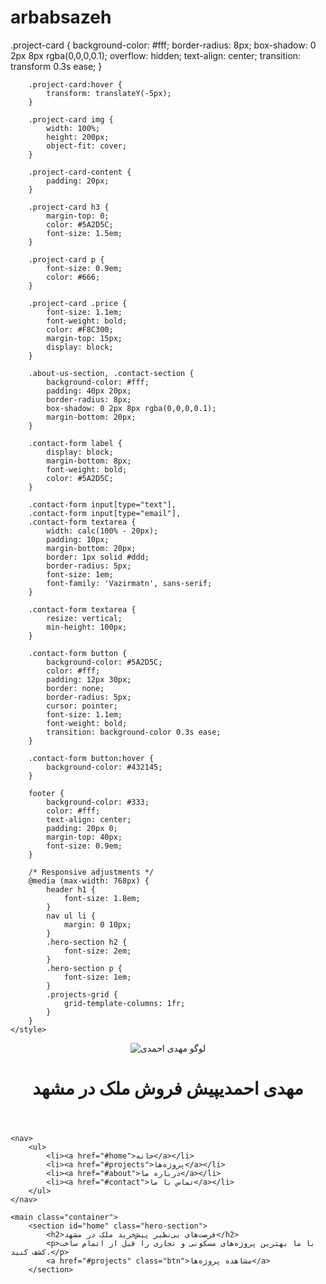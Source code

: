 # arbabsazeh
.project-card {
            background-color: #fff;
            border-radius: 8px;
            box-shadow: 0 2px 8px rgba(0,0,0,0.1);
            overflow: hidden;
            text-align: center;
            transition: transform 0.3s ease;
        }

        .project-card:hover {
            transform: translateY(-5px);
        }

        .project-card img {
            width: 100%;
            height: 200px;
            object-fit: cover;
        }

        .project-card-content {
            padding: 20px;
        }

        .project-card h3 {
            margin-top: 0;
            color: #5A2D5C;
            font-size: 1.5em;
        }

        .project-card p {
            font-size: 0.9em;
            color: #666;
        }

        .project-card .price {
            font-size: 1.1em;
            font-weight: bold;
            color: #F8C300;
            margin-top: 15px;
            display: block;
        }

        .about-us-section, .contact-section {
            background-color: #fff;
            padding: 40px 20px;
            border-radius: 8px;
            box-shadow: 0 2px 8px rgba(0,0,0,0.1);
            margin-bottom: 20px;
        }

        .contact-form label {
            display: block;
            margin-bottom: 8px;
            font-weight: bold;
            color: #5A2D5C;
        }

        .contact-form input[type="text"],
        .contact-form input[type="email"],
        .contact-form textarea {
            width: calc(100% - 20px);
            padding: 10px;
            margin-bottom: 20px;
            border: 1px solid #ddd;
            border-radius: 5px;
            font-size: 1em;
            font-family: 'Vazirmatn', sans-serif;
        }

        .contact-form textarea {
            resize: vertical;
            min-height: 100px;
        }

        .contact-form button {
            background-color: #5A2D5C;
            color: #fff;
            padding: 12px 30px;
            border: none;
            border-radius: 5px;
            cursor: pointer;
            font-size: 1.1em;
            font-weight: bold;
            transition: background-color 0.3s ease;
        }

        .contact-form button:hover {
            background-color: #432145;
        }

        footer {
            background-color: #333;
            color: #fff;
            text-align: center;
            padding: 20px 0;
            margin-top: 40px;
            font-size: 0.9em;
        }

        /* Responsive adjustments */
        @media (max-width: 768px) {
            header h1 {
                font-size: 1.8em;
            }
            nav ul li {
                margin: 0 10px;
            }
            .hero-section h2 {
                font-size: 2em;
            }
            .hero-section p {
                font-size: 1em;
            }
            .projects-grid {
                grid-template-columns: 1fr;
            }
        }
    </style>
</head>
<body>
    <header>
        <div class="logo">
            <!-- لینک عکس لوگوی خود را اینجا قرار دهید. ابتدا عکس را آنلاین آپلود کنید. -->
            <img src="https://via.placeholder.com/150" alt="لوگو مهدی احمدی">
        </div>
        <h1>مهدی احمدی<span>پیش فروش ملک در مشهد</span></h1>
    </header>

    <nav>
        <ul>
            <li><a href="#home">خانه</a></li>
            <li><a href="#projects">پروژه‌ها</a></li>
            <li><a href="#about">درباره ما</a></li>
            <li><a href="#contact">تماس با ما</a></li>
        </ul>
    </nav>

    <main class="container">
        <section id="home" class="hero-section">
            <h2>فرصت‌های بی‌نظیر پیش‌خرید ملک در مشهد</h2>
            <p>با ما بهترین پروژه‌های مسکونی و تجاری را قبل از اتمام ساخت کشف کنید.</p>
            <a href="#projects" class="btn">مشاهده پروژه‌ها</a>
        </section>
